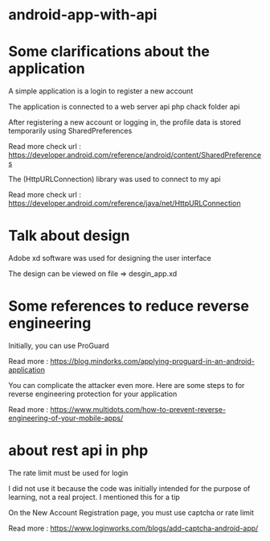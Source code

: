 # android-app-with-api

# Some clarifications about the application

 A simple application is a login to register a new account
 
 The application is connected to a web server api php chack folder api 
 
 After registering a new account or logging in, the profile data is stored  temporarily using SharedPreferences
 
 Read more check  url : https://developer.android.com/reference/android/content/SharedPreferences
 
 The (HttpURLConnection) library was used to connect to my api
 
 Read more check url : https://developer.android.com/reference/java/net/HttpURLConnection
 
 # Talk about design
 
 Adobe xd software was used for designing the user interface
 
 The design can be viewed on file => desgin_app.xd
 
 # Some references to reduce reverse engineering
 
Initially, you can use ProGuard

Read more : https://blog.mindorks.com/applying-proguard-in-an-android-application

You can complicate the attacker even more. Here are some steps to for reverse engineering protection for your application

Read more : https://www.multidots.com/how-to-prevent-reverse-engineering-of-your-mobile-apps/


# about rest api in php  

The rate limit must be used for login

I did not use it because the code was initially intended for the purpose of learning, not a real project. I mentioned this for a tip

On the New Account Registration page, you must use captcha or rate limit 

Read more : https://www.loginworks.com/blogs/add-captcha-android-app/







